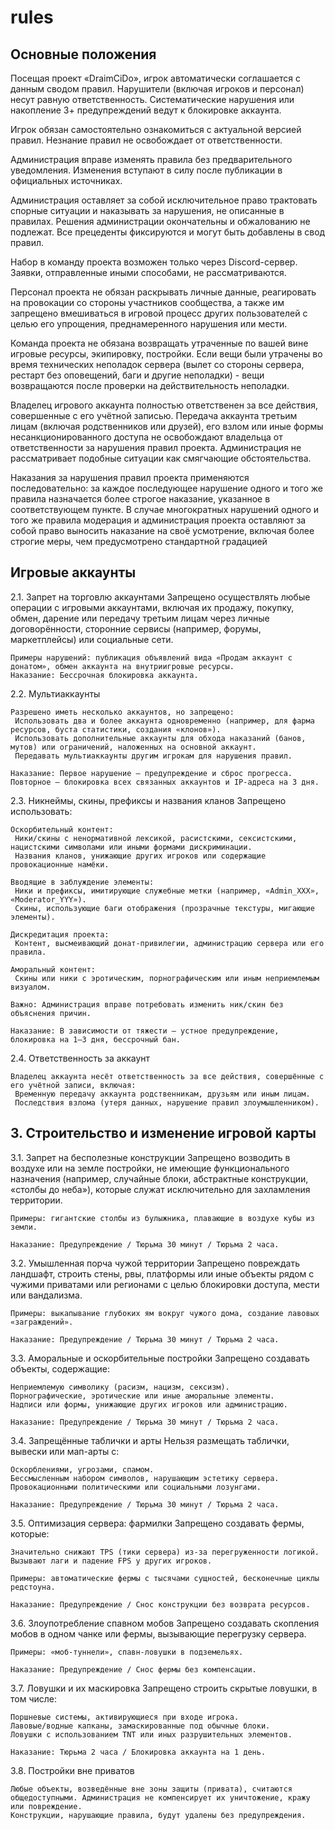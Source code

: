 # rules

## Основные положения

Посещая проект «DraimCiDo», игрок автоматически соглашается с данным сводом правил. Нарушители (включая игроков и персонал) несут равную ответственность. Систематические нарушения или накопление 3+ предупреждений ведут к блокировке аккаунта.

Игрок обязан самостоятельно ознакомиться с актуальной версией правил. Незнание правил не освобождает от ответственности.

Администрация вправе изменять правила без предварительного уведомления. Изменения вступают в силу после публикации в официальных источниках.

Администрация оставляет за собой исключительное право трактовать спорные ситуации и наказывать за нарушения, не описанные в правилах. Решения администрации окончательны и обжалованию не подлежат. Все прецеденты фиксируются и могут быть добавлены в свод правил.

Набор в команду проекта возможен только через Discord-сервер. Заявки, отправленные иными способами, не рассматриваются.

Персонал проекта не обязан раскрывать личные данные, реагировать на провокации со стороны участников сообщества, а также им запрещено вмешиваться в игровой процесс других пользователей с целью его упрощения, преднамеренного нарушения или мести.

Команда проекта не обязана возвращать утраченные по вашей вине игровые ресурсы, экипировку, постройки. Если вещи были утрачены во время технических неполадок сервера (вылет со стороны сервера, рестарт без оповещений, баги и другие неполадки) - вещи возвращаются после проверки на действительность неполадки.

Владелец игрового аккаунта полностью ответственен за все действия, совершенные с его учётной записью. Передача аккаунта третьим лицам (включая родственников или друзей), его взлом или иные формы несанкционированного доступа не освобождают владельца от ответственности за нарушения правил проекта. Администрация не рассматривает подобные ситуации как смягчающие обстоятельства.

Наказания за нарушения правил проекта применяются последовательно: за каждое последующее нарушение одного и того же правила назначается более строгое наказание, указанное в соответствующем пункте. В случае многократных нарушений одного и того же правила модерация и администрация проекта оставляют за собой право выносить наказание на своё усмотрение, включая более строгие меры, чем предусмотрено стандартной градацией

## Игровые аккаунты

2.1. Запрет на торговлю аккаунтами
Запрещено осуществлять любые операции с игровыми аккаунтами, включая их продажу, покупку, обмен, дарение или передачу третьим лицам через личные договорённости, сторонние сервисы (например, форумы, маркетплейсы) или социальные сети.

    Примеры нарушений: публикация объявлений вида «Продам аккаунт с донатом», обмен аккаунта на внутриигровые ресурсы.
    Наказание: Бессрочная блокировка аккаунта.

2.2. Мультиаккаунты

    Разрешено иметь несколько аккаунтов, но запрещено:
     Использовать два и более аккаунта одновременно (например, для фарма ресурсов, буста статистики, создания «клонов»).
     Использовать дополнительные аккаунты для обхода наказаний (банов, мутов) или ограничений, наложенных на основной аккаунт.
     Передавать мультиаккаунты другим игрокам для нарушения правил.

    Наказание: Первое нарушение — предупреждение и сброс прогресса. Повторное — блокировка всех связанных аккаунтов и IP-адреса на 3 дня.

2.3. Никнеймы, скины, префиксы и названия кланов
Запрещено использовать:

    Оскорбительный контент:
     Ники/скины с ненормативной лексикой, расистскими, сексистскими, нацистскими символами или иными формами дискриминации.
     Названия кланов, унижающие других игроков или содержащие провокационные намёки.

    Вводящие в заблуждение элементы:
     Ники и префиксы, имитирующие служебные метки (например, «Admin_XXX», «Moderator_YYY»).
     Скины, использующие баги отображения (прозрачные текстуры, мигающие элементы).

    Дискредитация проекта:
     Контент, высмеивающий донат-привилегии, администрацию сервера или его правила.
     
    Аморальный контент:
     Скины или ники с эротическим, порнографическим или иным неприемлемым визуалом.
        
    Важно: Администрация вправе потребовать изменить ник/скин без объяснения причин.

    Наказание: В зависимости от тяжести — устное предупреждение, блокировка на 1–3 дня, бессрочный бан.

2.4. Ответственность за аккаунт

    Владелец аккаунта несёт ответственность за все действия, совершённые с его учётной записи, включая:
     Временную передачу аккаунта родственникам, друзьям или иным лицам.
     Последствия взлома (утеря данных, нарушение правил злоумышленником).

## 3. Строительство и изменение игровой карты

3.1. Запрет на бесполезные конструкции
Запрещено возводить в воздухе или на земле постройки, не имеющие функционального назначения (например, случайные блоки, абстрактные конструкции, «столбы до неба»), которые служат исключительно для захламления территории.

    Примеры: гигантские столбы из булыжника, плавающие в воздухе кубы из земли.

    Наказание: Предупреждение / Тюрьма 30 минут / Тюрьма 2 часа.

3.2. Умышленная порча чужой территории
Запрещено повреждать ландшафт, строить стены, рвы, платформы или иные объекты рядом с чужими приватами или регионами с целью блокировки доступа, мести или вандализма.

    Примеры: выкапывание глубоких ям вокруг чужого дома, создание лавовых «заграждений».

    Наказание: Предупреждение / Тюрьма 30 минут / Тюрьма 2 часа.

3.3. Аморальные и оскорбительные постройки
Запрещено создавать объекты, содержащие:

    Неприемлемую символику (расизм, нацизм, сексизм).
    Порнографические, эротические или иные аморальные элементы.
    Надписи или формы, унижающие других игроков или администрацию.

    Наказание: Предупреждение / Тюрьма 30 минут / Тюрьма 2 часа.

3.4. Запрещённые таблички и арты
Нельзя размещать таблички, вывески или мап-арты с:

    Оскорблениями, угрозами, спамом.
    Бессмысленным набором символов, нарушающим эстетику сервера.
    Провокационными политическими или социальными лозунгами.

    Наказание: Предупреждение / Тюрьма 30 минут / Тюрьма 2 часа.

3.5. Оптимизация сервера: фармилки
Запрещено создавать фермы, которые:

    Значительно снижают TPS (тики сервера) из-за перегруженности логикой.
    Вызывают лаги и падение FPS у других игроков.
    
    Примеры: автоматические фермы с тысячами сущностей, бесконечные циклы редстоуна.

    Наказание: Предупреждение / Снос конструкции без возврата ресурсов.

3.6. Злоупотребление спавном мобов
Запрещено создавать скопления мобов в одном чанке или фермы, вызывающие перегрузку сервера.

    Примеры: «моб-туннели», спавн-ловушки в подземельях.

    Наказание: Предупреждение / Снос фермы без компенсации.

3.7. Ловушки и их маскировка
Запрещено строить скрытые ловушки, в том числе:

    Поршневые системы, активирующиеся при входе игрока.
    Лавовые/водные капканы, замаскированные под обычные блоки.
    Ловушки с использованием TNT или иных разрушительных элементов.

    Наказание: Тюрьма 2 часа / Блокировка аккаунта на 1 день.

3.8. Постройки вне приватов

    Любые объекты, возведённые вне зоны защиты (привата), считаются общедоступными. Администрация не компенсирует их уничтожение, кражу или повреждение.
    Конструкции, нарушающие правила, будут удалены без предупреждения.
